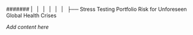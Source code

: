 ####### |   |   |   |   |   |   ├── Stress Testing Portfolio Risk for Unforeseen Global Health Crises

*Add content here*